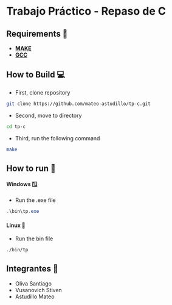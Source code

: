 # Trabajo Práctico - Repaso de C 

## Requirements 🔧

- [**MAKE**](https://cmake.org/install/)
- [**GCC**](https://gcc.gnu.org/install/)

## How to Build 💻

- First, clone repository
```sh
git clone https://github.com/mateo-astudillo/tp-c.git
```
- Second, move to directory
```sh
cd tp-c
```
- Third, run the following command
```sh
make
```

## How to run 🚀

#### Windows 🪟

- Run the .exe file
```powershell
.\bin\tp.exe
```

#### Linux 🐧

- Run the bin file
```sh
./bin/tp
```

## Integrantes 👤
- Oliva Santiago
- Vusanovich Stiven
- Astudillo Mateo
